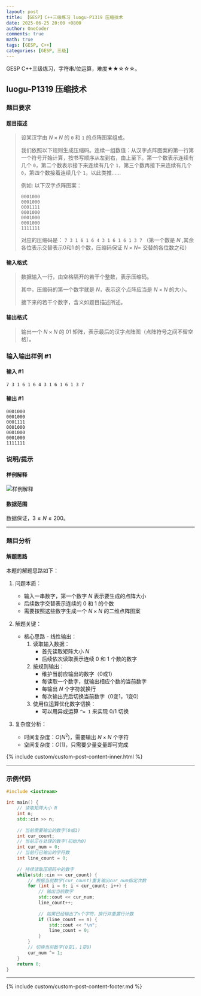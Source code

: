 ```yaml
---
layout: post
title: 【GESP】C++三级练习 luogu-P1319 压缩技术
date: 2025-06-25 20:00 +0800
author: OneCoder
comments: true
math: true
tags: [GESP, C++]
categories: [GESP, 三级]
---
```

GESP C++三级练习，字符串/位运算，难度★★☆☆☆。

<!--more-->

## luogu-P1319 压缩技术

### 题目要求

#### 题目描述

>设某汉字由 $N \times N$ 的 $\texttt 0$ 和 $\texttt 1$ 的点阵图案组成。
>
>我们依照以下规则生成压缩码。连续一组数值：从汉字点阵图案的第一行第一个符号开始计算，按书写顺序从左到右，由上至下。第一个数表示连续有几个 $\texttt 0$，第二个数表示接下来连续有几个 $\texttt 1$，第三个数再接下来连续有几个 $\texttt 0$，第四个数接着连续几个 $\texttt 1$，以此类推……
>
>例如: 以下汉字点阵图案：
>
>```plaintext
>0001000
>0001000
>0001111
>0001000
>0001000
>0001000
>1111111
>```
>
>对应的压缩码是： $\texttt {7 3 1 6 1 6 4 3 1 6 1 6 1 3 7}$ （第一个数是 $N$ ,其余各位表示交替表示0和1 的个数，压缩码保证 $N \times N=$ 交替的各位数之和）

#### 输入格式

>数据输入一行，由空格隔开的若干个整数，表示压缩码。
>
>其中，压缩码的第一个数字就是 $N$，表示这个点阵应当是 $N\times N$ 的大小。
>
>接下来的若干个数字，含义如题目描述所述。

#### 输出格式

>输出一个 $N\times N$ 的 01 矩阵，表示最后的汉字点阵图（点阵符号之间不留空格）。

### 输入输出样例 #1

#### 输入 #1

```plaintext
7 3 1 6 1 6 4 3 1 6 1 6 1 3 7
```

#### 输出 #1

```plaintext
0001000
0001000
0001111
0001000
0001000
0001000
1111111
```

### 说明/提示

#### 样例解释

![样例解释](https://cdn.luogu.com.cn/upload/image_hosting/rsx9qytk.png)

#### 数据范围

数据保证，$3\leq N\leq 200$。

---

### 题目分析

#### 解题思路

本题的解题思路如下：

1. 问题本质：
   - 输入一串数字，第一个数字 $N$ 表示要生成的点阵大小
   - 后续数字交替表示连续的 0 和 1 的个数
   - 需要按照这些数字生成一个 $N \times N$ 的二维点阵图案

2. 解题关键：
   - 核心思路 - 线性输出：
     1. 读取输入数据：
        - 首先读取矩阵大小 $N$
        - 后续依次读取表示连续 0 和 1 个数的数字
     2. 按规则输出：
        - 维护当前应输出的数字（0或1）
        - 每读取一个数字，就输出相应个数的当前数字
        - 每输出 $N$ 个字符就换行
        - 每次输出完后切换当前数字（0变1，1变0）
     3. 使用位运算优化数字切换：
        - 可以用异或运算 `^= 1` 来实现 0/1 切换

3. 复杂度分析：
   - 时间复杂度：$O(N^2)$，需要输出 $N \times N$ 个字符
   - 空间复杂度：$O(1)$，只需要少量变量即可完成

{% include custom/custom-post-content-inner.html %}

---

### 示例代码

```cpp
#include <iostream>

int main() {
    // 读取矩阵大小 N
    int n;
    std::cin >> n;
    
    // 当前需要输出的数字(0或1)
    int cur_count;
    // 当前正在处理的数字(初始为0)
    int cur_num = 0;
    // 当前行已输出的字符数
    int line_count = 0;
    
    // 持续读取压缩码中的数字
    while(std::cin >> cur_count) {
        // 根据当前数字(cur_count)重复输出cur_num指定次数
        for (int i = 0; i < cur_count; i++) {
            // 输出当前数字
            std::cout << cur_num;
            line_count++;
            
            // 如果已经输出了n个字符，换行并重置行计数
            if (line_count == n) {
                std::cout << "\n";
                line_count = 0;
            }
        }
        // 切换当前数字(0变1，1变0)
        cur_num ^= 1;
    }
    return 0;
}            
```

---

{% include custom/custom-post-content-footer.md %}
